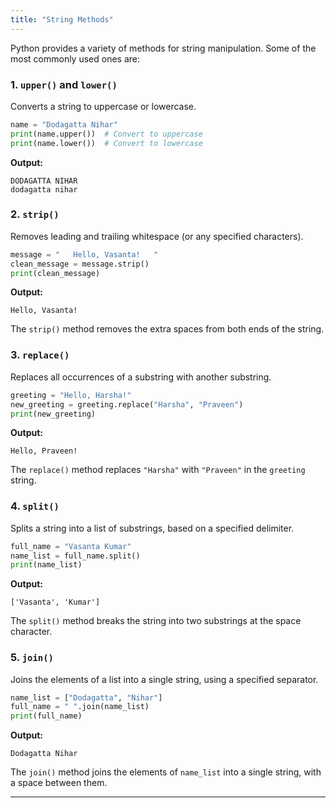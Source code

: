 ```yaml
---
title: "String Methods"
---
```


Python provides a variety of methods for string manipulation. Some of the most commonly used ones are:

### 1. **`upper()` and `lower()`**
Converts a string to uppercase or lowercase.

```python
name = "Dodagatta Nihar"
print(name.upper())  # Convert to uppercase
print(name.lower())  # Convert to lowercase
```

**Output:**
```
DODAGATTA NIHAR
dodagatta nihar
```

### 2. **`strip()`**
Removes leading and trailing whitespace (or any specified characters).

```python
message = "   Hello, Vasanta!   "
clean_message = message.strip()
print(clean_message)
```

**Output:**
```
Hello, Vasanta!
```

The `strip()` method removes the extra spaces from both ends of the string.

### 3. **`replace()`**
Replaces all occurrences of a substring with another substring.

```python
greeting = "Hello, Harsha!"
new_greeting = greeting.replace("Harsha", "Praveen")
print(new_greeting)
```

**Output:**
```
Hello, Praveen!
```

The `replace()` method replaces `"Harsha"` with `"Praveen"` in the `greeting` string.

### 4. **`split()`**
Splits a string into a list of substrings, based on a specified delimiter.

```python
full_name = "Vasanta Kumar"
name_list = full_name.split()
print(name_list)
```

**Output:**
```
['Vasanta', 'Kumar']
```

The `split()` method breaks the string into two substrings at the space character.

### 5. **`join()`**
Joins the elements of a list into a single string, using a specified separator.

```python
name_list = ["Dodagatta", "Nihar"]
full_name = " ".join(name_list)
print(full_name)
```

**Output:**
```
Dodagatta Nihar
```

The `join()` method joins the elements of `name_list` into a single string, with a space between them.

---